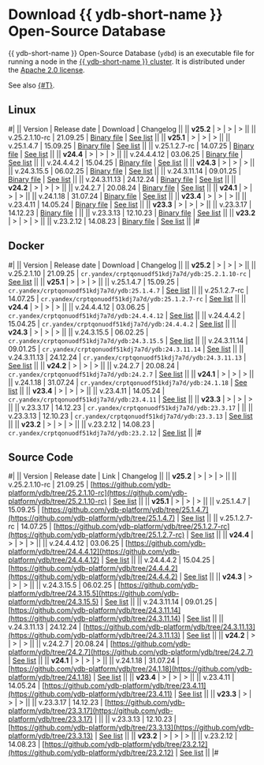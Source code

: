 # Download {{ ydb-short-name }} Open-Source Database

{{ ydb-short-name }} Open-Source Database (`ydbd`) is an executable file for running a node in the [{{ ydb-short-name }} cluster](../concepts/glossary.md#cluster). It is distributed under the [Apache 2.0 license](https://github.com/ydb-platform/ydb/blob/main/LICENSE).

See also [{#T}](yandex-enterprise-database.md).

## Linux

#|
|| Version |  Release date | Download | Changelog ||
|| **v25.2** | > | > | > ||
|| v.25.2.1.10-rc | 21.09.25 | [Binary file](https://binaries.ydb.tech/release/25.2.1.10-rc/ydbd-25.2.1.10-rc-linux-amd64.tar.gz) | [See list](../changelog-server.md#25-2-1-10-rc) ||
|| **v25.1** | > | > | > ||
|| v.25.1.4.7 | 15.09.25 | [Binary file](https://binaries.ydb.tech/release/25.1.4.7/ydbd-25.1.4.7-linux-amd64.tar.gz) | [See list](../changelog-server.md#25-1-4-7) ||
|| v.25.1.2.7-rc | 14.07.25 | [Binary file](https://binaries.ydb.tech/release/25.1.2.7-rc/ydbd-25.1.2.7-rc-linux-amd64.tar.gz) | [See list](../changelog-server.md#25-1-2-7-rc) ||
|| **v24.4** | > | > | > ||
|| v.24.4.4.12  | 03.06.25 | [Binary file](https://binaries.ydb.tech/release/24.4.4.12/ydbd-24.4.4.12-linux-amd64.tar.gz) | [See list](../changelog-server.md#24-4-4-12) ||
|| v.24.4.4.2   | 15.04.25 | [Binary file](https://binaries.ydb.tech/release/24.4.4.2/ydbd-24.4.4.2-linux-amd64.tar.gz) | [See list](../changelog-server.md#24-4-4-2) ||
|| **v24.3** | > | > | > ||
|| v.24.3.15.5   | 06.02.25 | [Binary file](https://binaries.ydb.tech/release/24.3.15.5/ydbd-24.3.15.5-linux-amd64.tar.gz) | [See list](../changelog-server.md#24-3-15-5) ||
|| v.24.3.11.14  | 09.01.25 | [Binary file](https://binaries.ydb.tech/release/24.3.11.14/ydbd-24.3.11.14-linux-amd64.tar.gz) | [See list](../changelog-server.md#24-3-11-14) ||
|| v.24.3.11.13  | 24.12.24 | [Binary file](https://binaries.ydb.tech/release/24.3.11.13/ydbd-24.3.11.13-linux-amd64.tar.gz) | [See list](../changelog-server.md#24-3-11-13) ||
|| **v24.2** | > | > | > ||
|| v.24.2.7  | 20.08.24 | [Binary file](https://binaries.ydb.tech/release/24.2.7/ydbd-24.2.7-linux-amd64.tar.gz) | [See list](../changelog-server.md#24-2) ||
|| **v24.1** | > | > | > ||
|| v.24.1.18 | 31.07.24 | [Binary file](https://binaries.ydb.tech/release/24.1.18/ydbd-24.1.18-linux-amd64.tar.gz) | [See list](../changelog-server.md#24-1) ||
|| **v23.4** | > | > | > ||
|| v.23.4.11 | 14.05.24 | [Binary file](https://binaries.ydb.tech/release/23.4.11/ydbd-23.4.11-linux-amd64.tar.gz) | [See list](../changelog-server.md#23-4) ||
|| **v23.3** | > | > | > ||
|| v.23.3.17 | 14.12.23 | [Binary file](https://binaries.ydb.tech/release/23.3.17/ydbd-23.3.17-linux-amd64.tar.gz) | ||
|| v.23.3.13 | 12.10.23 | [Binary file](https://binaries.ydb.tech/release/23.3.13/ydbd-23.3.13-linux-amd64.tar.gz) | [See list](../changelog-server.md#23-3) ||
|| **v23.2** | > | > | > ||
|| v.23.2.12 | 14.08.23 | [Binary file](https://binaries.ydb.tech/release/23.2.12/ydbd-23.2.12-linux-amd64.tar.gz) | [See list](../changelog-server.md#23-2) ||
|#

## Docker

#|
|| Version |  Release date | Download | Changelog ||
|| **v25.2** | > | > | > ||
|| v.25.2.1.10  | 21.09.25  | `cr.yandex/crptqonuodf51kdj7a7d/ydb:25.2.1.10-rc` | [See list](../changelog-server.md#25-2-1-10-rc) ||
|| **v25.1** | > | > | > ||
|| v.25.1.4.7  | 15.09.25  | `cr.yandex/crptqonuodf51kdj7a7d/ydb:25.1.4.7` | [See list](../changelog-server.md#25-1-4-7) ||
|| v.25.1.2.7-rc  | 14.07.25  | `cr.yandex/crptqonuodf51kdj7a7d/ydb:25.1.2.7-rc` | [See list](../changelog-server.md#25-1-2-7-rc) ||
|| **v24.4** | > | > | > ||
|| v.24.4.4.12 | 03.06.25 | `cr.yandex/crptqonuodf51kdj7a7d/ydb:24.4.4.12` | [See list](../changelog-server.md#24-4-4-12) ||
|| v.24.4.4.2  | 15.04.25 | `cr.yandex/crptqonuodf51kdj7a7d/ydb:24.4.4.2` | [See list](../changelog-server.md#24-4-4-2) ||
|| **v24.3** | > | > | > ||
|| v.24.3.15.5  | 06.02.25 | `cr.yandex/crptqonuodf51kdj7a7d/ydb:24.3.15.5` | [See list](../changelog-server.md#24-3-15-5) ||
|| v.24.3.11.14  | 09.01.25 | `cr.yandex/crptqonuodf51kdj7a7d/ydb:24.3.11.14` | [See list](../changelog-server.md#24-3-11-14) ||
|| v.24.3.11.13  | 24.12.24 | `cr.yandex/crptqonuodf51kdj7a7d/ydb:24.3.11.13` | [See list](../changelog-server.md#24-3-11-13) ||
|| **v24.2** | > | > | > ||
|| v.24.2.7  | 20.08.24 | `cr.yandex/crptqonuodf51kdj7a7d/ydb:24.2.7` | [See list](../changelog-server.md#24-2) ||
|| **v24.1** | > | > | > ||
|| v.24.1.18 | 31.07.24 | `cr.yandex/crptqonuodf51kdj7a7d/ydb:24.1.18` | [See list](../changelog-server.md#24-1) ||
|| **v23.4** | > | > | > ||
|| v.23.4.11 | 14.05.24 | `cr.yandex/crptqonuodf51kdj7a7d/ydb:23.4.11` | [See list](../changelog-server.md#23-4) ||
|| **v23.3** | > | > | > ||
|| v.23.3.17 | 14.12.23 | `cr.yandex/crptqonuodf51kdj7a7d/ydb:23.3.17` | ||
|| v.23.3.13 | 12.10.23 | `cr.yandex/crptqonuodf51kdj7a7d/ydb:23.3.13` | [See list](../changelog-server.md#23-3) ||
|| **v23.2** | > | > | > ||
|| v.23.2.12 | 14.08.23 | `cr.yandex/crptqonuodf51kdj7a7d/ydb:23.2.12` | [See list](../changelog-server.md#23-2) ||
|#

## Source Code

#|
|| Version |  Release date | Link | Changelog ||
|| **v25.2** | > | > | > ||
|| v.25.2.1.10-rc  | 21.09.25 | [https://github.com/ydb-platform/ydb/tree/25.2.1.10-rc](https://github.com/ydb-platform/ydb/tree/25.2.1.10-rc) | [See list](../changelog-server.md#25-2-1-10-rc) ||
|| **v25.1** | > | > | > ||
|| v.25.1.4.7  | 15.09.25 | [https://github.com/ydb-platform/ydb/tree/25.1.4.7](https://github.com/ydb-platform/ydb/tree/25.1.4.7) | [See list](../changelog-server.md#25-1-4-7) ||
|| v.25.1.2.7-rc  | 14.07.25 | [https://github.com/ydb-platform/ydb/tree/25.1.2.7-rc](https://github.com/ydb-platform/ydb/tree/25.1.2.7-rc) | [See list](../changelog-server.md#25-1-2-7-rc) ||
|| **v24.4** | > | > | > ||
|| v.24.4.4.12  | 03.06.25 | [https://github.com/ydb-platform/ydb/tree/24.4.4.12](https://github.com/ydb-platform/ydb/tree/24.4.4.12) | [See list](../changelog-server.md#24-4-4-12) ||
|| v.24.4.4.2  | 15.04.25 | [https://github.com/ydb-platform/ydb/tree/24.4.4.2](https://github.com/ydb-platform/ydb/tree/24.4.4.2) | [See list](../changelog-server.md#24-4-4-2) ||
|| **v24.3** | > | > | > ||
|| v.24.3.15.5  | 06.02.25 | [https://github.com/ydb-platform/ydb/tree/24.3.15.5](https://github.com/ydb-platform/ydb/tree/24.3.15.5) | [See list](../changelog-server.md#24-3-15-5) ||
|| v.24.3.11.14  | 09.01.25 | [https://github.com/ydb-platform/ydb/tree/24.3.11.14](https://github.com/ydb-platform/ydb/tree/24.3.11.14) | [See list](../changelog-server.md#24-3-11-14) ||
|| v.24.3.11.13  | 24.12.24 | [https://github.com/ydb-platform/ydb/tree/24.3.11.13](https://github.com/ydb-platform/ydb/tree/24.3.11.13) | [See list](../changelog-server.md#24-3-11-13) ||
|| **v24.2** | > | > | > ||
|| v.24.2.7 | 20.08.24 | [https://github.com/ydb-platform/ydb/tree/24.2.7](https://github.com/ydb-platform/ydb/tree/24.2.7) | [See list](../changelog-server.md#24-2) ||
|| **v24.1** | > | > | > ||
|| v.24.1.18 | 31.07.24 | [https://github.com/ydb-platform/ydb/tree/24.1.18](https://github.com/ydb-platform/ydb/tree/24.1.18) | [See list](../changelog-server.md#24-1) ||
|| **v23.4** | > | > | > ||
|| v.23.4.11 | 14.05.24 | [https://github.com/ydb-platform/ydb/tree/23.4.11](https://github.com/ydb-platform/ydb/tree/23.4.11) | [See list](../changelog-server.md#23-4) ||
|| **v23.3** | > | > | > ||
|| v.23.3.17 | 14.12.23 | [https://github.com/ydb-platform/ydb/tree/23.3.17](https://github.com/ydb-platform/ydb/tree/23.3.17) | ||
|| v.23.3.13 | 12.10.23 | [https://github.com/ydb-platform/ydb/tree/23.3.13](https://github.com/ydb-platform/ydb/tree/23.3.13) | [See list](../changelog-server.md#23-3) ||
|| **v23.2** | > | > | > ||
|| v.23.2.12 | 14.08.23 | [https://github.com/ydb-platform/ydb/tree/23.2.12](https://github.com/ydb-platform/ydb/tree/23.2.12) | [See list](../changelog-server.md#23-2) ||
|#
